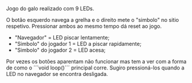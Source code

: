 Jogo do galo realizado com 9 LEDs. 

O botão esquerdo navega a grelha e o direito mete o "simbolo" no sitio respetivo. 
Pressionar ambos ao mesmo tempo dá reset ao jogo.

- "Navegador" = LED  piscar lentamente;
- "Simbolo" do jogador 1 = LED a piscar rapidamente;
- "Simbolo" do jogador 2 = LED acesa;

Por vezes os botões aparentam não funcionar mas tem a ver com a forma de como o ´´´void loop()´´´ principal corre. 
Sugiro pressioná-los quando a LED no navegador se encontra desligada.
